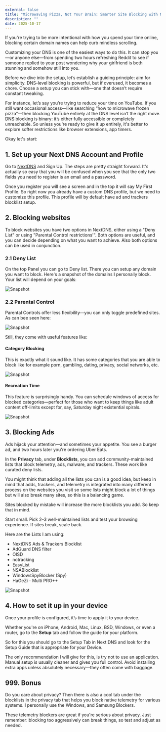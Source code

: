 ```yaml
---
external: false
title: "Microwaving Pizza, Not Your Brain: Smarter Site Blocking with NextDNS"
description: ""
date: 2025-10-17
---
```

If you're trying to be more intentional with how you spend your time online, blocking certain domain names can help curb mindless scrolling.

Customizing your DNS is one of the easiest ways to do this. It can stop you—or anyone else—from spending two hours refreshing Reddit to see if someone replied to your post wondering why your girlfriend is both stunning and somehow still into you.

Before we dive into the setup, let’s establish a guiding principle: aim for simplicity. DNS-level blocking is powerful, but if overused, it becomes a chore. Choose a setup you can stick with—one that doesn’t require constant tweaking.

For instance, let’s say you’re trying to reduce your time on YouTube. If you still want occasional access—like searching “how to microwave frozen pizza”—then blocking YouTube entirely at the DNS level isn’t the right move. DNS blocking is binary: it’s either fully accessible or completely unreachable. So unless you're ready to give it up entirely, it's better to explore softer restrictions like browser extensions, app timers. 

Okay let's start: 
## 1. Set up your Next DNS Account and Profile
Go to [NextDNS](https://nextdns.io/) and Sign Up. The steps are pretty straight forward. It's actually so easy that you will be confused when you see that the only two fields you need to register is an email and a password. 

Once you register you will see a screen and in the top it will say My First Profile. So right now you already have a custom DNS profile, but we need to customize this profile. This profile will by default have ad and trackers blocklist setup. 
## 2. Blocking websites
To block websites you have two options in NextDNS, either using a "Deny List" or using "Parental Control restrictions'". Both options are useful, and you can decide depending on what you want to achieve. Also both options can be used in conjunction. 

### 2.1 Deny List
On the top Panel you can go to Deny list. There you can setup any domain you want to block. Here's a snapshot of the domains I personally block. Your list will depend on your goals:

![Snapshot](/images/20251017202541.png)

### 2.2 Parental Control
Parental Controls offer less flexibility—you can only toggle predefined sites. As can bee seen here:

![Snapshot](/images/20251017202746.png)

Still, they come with useful features like:
#### Category Blocking
This is exactly what it sound like. It has some categories that you are able to block like for example porn, gambling, dating, privacy, social networks, etc. 

![Snapshot](/images/20251017203232.png)

#### Recreation Time
This feature is surprisingly handy. You can schedule windows of access for blocked categories—perfect for those who want to keep things like adult content off-limits except for, say, Saturday night existential spirals.

![Snapshot](/images/20251017203247.png)


## 3. Blocking Ads
Ads hijack your attention—and sometimes your appetite. You see a burger ad, and two hours later you're ordering Uber Eats.

In the **Privacy** tab, under **Blocklists**, you can add community-maintained lists that block telemetry, ads, malware, and trackers. These work like curated deny lists.

You might think that adding all the lists you can is a good idea, but keep in mind that adds, trackers, and telemetry is integrated into many different process on the websites you visit so some lists might block a lot of things but will also break many sites, so this is a balancing game. 

Sites blocked by mistake will increase the more blocklists you add. So keep that in mind. 

Start small. Pick 2–3 well-maintained lists and test your browsing experience. If sites break, scale back.

Here are the Lists I am using:
* NextDNS Ads & Trackers Blocklist
* AdGuard DNS filter
* OISD
* notracking
* EasyList
* NSABlocklist
* WindowsSpyBlocker (Spy)
* HaGeZi - Multi PRO++

![Snapshot](/images/20251017205427.png)

## 4. How to set it up in your device
Once your profile is configured, it’s time to apply it to your device.

Whether you're on iPhone, Android, Mac, Linux, BSD, Windows, or even a router, go to the **Setup** tab and follow the guide for your platform.

So for this you should go to the Setup Tab in Next DNS and look for the Setup Guide that is appropriate for your Device. 

The only recommendation I will give for this, is try not to use an application. Manual setup is usually cleaner and gives you full control. Avoid installing extra apps unless absolutely necessary—they often come with baggage.


## 999. Bonus
Do you care about privacy? Then there is also a cool tab under the blocklists in the privacy tab that helps you block native telemetry for various systems. I personally use the Windows, and Samsung Blockers. 

These telemetry blockers are great if you're serious about privacy. Just remember: blocking too aggressively can break things, so test and adjust as needed.